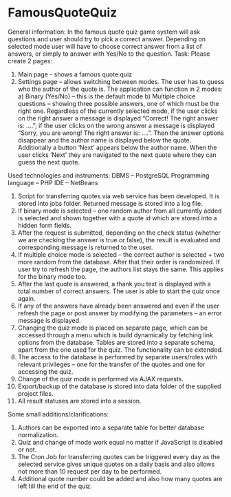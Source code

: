 FamousQuoteQuiz
===============

General information:
In the famous quote quiz game system will ask questions and user should try to pick a correct answer. Depending on selected mode user will have to choose correct answer from a list of answers, or simply to answer with Yes/No to the question.
Task:
Please create 2 pages:
1)	Main page - shows a famous quote quiz
2)	Settings page – allows switching between modes.
The user has to guess who the author of the quote is.
The application can function in 2 modes:
a)	Binary (Yes/No) – this is the default mode
b)	Multiple choice questions – showing three possible answers, one of which must be the right one. 
Regardless of the currently selected mode, if the user clicks on the right answer a message is displayed “Correct! The right answer is: ….”; if the user clicks on the wrong answer a message is displayed “Sorry, you are wrong! The right answer is: ….”. Then the answer options disappear and the author name is displayed below the quote. Additionally a button ‘Next’ appears below the author name. When the user clicks ‘Next’ they are navigated to the next quote where they can guess the next quote.


Used technologies and instruments:
DBMS – PostgreSQL
Programming language – PHP
IDE – NetBeans

1.	Script for transferring quotes via web service has been developed. It is stored into jobs folder. Returned message is stored into a log file.
2.	If binary mode is selected – one random author from all currently added is selected and shown together with a quote id which are stored into a hidden form fields.
3.	After the request is submitted, depending on the check status (whether we are checking the answer is true or false), the result is evaluated and corresponding message is returned to the user.
4.	If multiple choice mode is selected – the correct author is selected + two more random from the database. After that their order is randomized. If user try to refresh the page, the authors list stays the same. This applies for the binary mode too.
5.	After the last quote is answered, a thank you text is displayed with a total number of correct answers. The user is able to start the quiz once again.
6.	If any of the answers have already been answered and even if the user refresh the page or post answer by modifying the parameters – an error message is displayed.
7.	Changing the quiz mode is placed on separate page, which can be accessed through a menu which is build dynamically by fetching link options from the database. Tables are stored into a separate schema, apart from the one used for the quiz. The functionality can be extended.
8.	The access to the database is performed by separate users/roles with relevant privileges – one for the transfer of the quotes and one for accessing the quiz.
9.	Change of the quiz mode is performed via AJAX requests.
10.	Export/backup of the database is stored into data folder of the supplied project files.
11.	All result statuses are stored into a session.

Some small additions/clarifications:
1.	Authors can be exported into a separate table for better database normalization.
2.	Quiz and change of mode work equal no matter if JavaScript is disabled or not. 
3.	The Cron Job for transferring quotes can be triggered every day as the selected service gives unique quotes on a daily basis and also allows not more than 10 request per day to be performed.
4.	Additional quote number could be added and also how many quotes are left till the end of the quiz.
